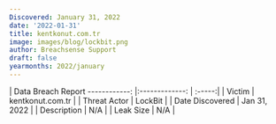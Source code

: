 ```yaml
---
Discovered: January 31, 2022
date: '2022-01-31'
title: kentkonut.com.tr
image: images/blog/lockbit.png
author: Breachsense Support
draft: false
yearmonths: 2022/january
---
```



| Data Breach Report
------------:   |:-------------:    | :-----:|
| Victim    | kentkonut.com.tr      | 
| Threat Actor    | LockBit      | 
| Date Discovered    | Jan 31, 2022      | 
| Description    | N/A      | 
| Leak Size    | N/A      | 


